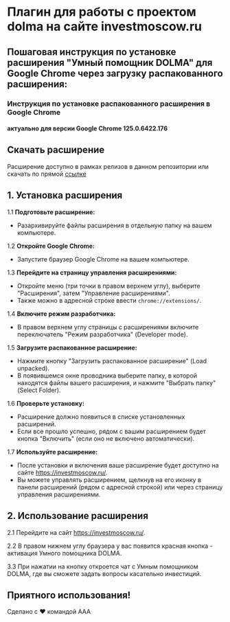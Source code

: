 # Плагин для работы с проектом dolma на сайте investmoscow.ru

## Пошаговая инструкция по установке расширения "Умный помощник DOLMA" для Google Chrome через загрузку распакованного расширения:

### Инструкция по установке распакованного расширения в Google Chrome
#### актуально для версии Google Chrome 125.0.6422.176

## Скачать расширение
Расширение доступно в рамках релизов в данном репозитории или скачать по прямой [ссылке](https://github.com/Afaneor/lct-2024-summer-invest-extension/releases/download/release-v.1.0.0/DolmaChatChromeExtension.zip)


## 1. Установка расширения
1.1 **Подготовьте расширение:**
- Разархивируйте файлы расширения в отдельную папку на вашем компьютере.

1.2 **Откройте Google Chrome:**
- Запустите браузер Google Chrome на вашем компьютере.

1.3 **Перейдите на страницу управления расширениями:**
- Откройте меню (три точки в правом верхнем углу), выберите "Расширения", затем "Управление расширениями".
- Также можно в адресной строке ввести `chrome://extensions/`.

1.4 **Включите режим разработчика:**
- В правом верхнем углу страницы с расширениями включите переключатель "Режим разработчика" (Developer mode).

1.5 **Загрузите распакованное расширение:**
- Нажмите кнопку "Загрузить распакованное расширение" (Load unpacked).
- В появившемся окне проводника выберите папку, в которой находятся файлы вашего расширения, и нажмите "Выбрать папку" (Select Folder).

1.6 **Проверьте установку:**
- Расширение должно появиться в списке установленных расширений.
- Если все прошло успешно, рядом с вашим расширением будет кнопка "Включить" (если оно не включено автоматически).

1.7 **Используйте расширение:**
- После установки и включения ваше расширение будет доступно на сайте https://investmoscow.ru/.
- Вы можете управлять расширением, щелкнув на его иконку в панели расширений (рядом с адресной строкой) или через страницу управления расширениями.

## 2. Использование расширения
2.1 Перейдите на сайт https://investmoscow.ru/.

2.2 В правом нижнем углу браузера у вас появится красная кнопка - активация Умного помощника DOLMA.

3.3 При нажатии на кнопку откроется чат с Умным помощником DOLMA, где вы сможете задать вопросы касательно инвестиций.

## Приятного использования!

Сделано с ❤️ командой ААА


